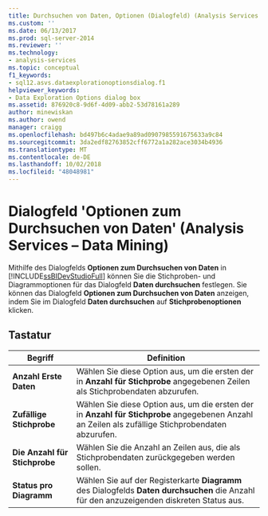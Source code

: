 ```yaml
---
title: Durchsuchen von Daten, Optionen (Dialogfeld) (Analysis Services – Datamining) | Microsoft-Dokumentation
ms.custom: ''
ms.date: 06/13/2017
ms.prod: sql-server-2014
ms.reviewer: ''
ms.technology:
- analysis-services
ms.topic: conceptual
f1_keywords:
- sql12.asvs.dataexplorationoptionsdialog.f1
helpviewer_keywords:
- Data Exploration Options dialog box
ms.assetid: 876920c8-9d6f-4d09-abb2-53d78161a289
author: minewiskan
ms.author: owend
manager: craigg
ms.openlocfilehash: bd497b6c4adae9a89ad0907985591675633a9c84
ms.sourcegitcommit: 3da2edf82763852cff6772a1a282ace3034b4936
ms.translationtype: MT
ms.contentlocale: de-DE
ms.lasthandoff: 10/02/2018
ms.locfileid: "48048981"
---
```

# <a name="data-exploration-options-dialog-box-analysis-services---data-mining"></a>Dialogfeld 'Optionen zum Durchsuchen von Daten' (Analysis Services – Data Mining)
  Mithilfe des Dialogfelds **Optionen zum Durchsuchen von Daten** in [!INCLUDE[ssBIDevStudioFull](../includes/ssbidevstudiofull-md.md)] können Sie die Stichproben- und Diagrammoptionen für das Dialogfeld **Daten durchsuchen** festlegen. Sie können das Dialogfeld **Optionen zum Durchsuchen von Daten** anzeigen, indem Sie im Dialogfeld **Daten durchsuchen** auf **Stichprobenoptionen** klicken.  
  
## <a name="options"></a>Tastatur  
  
|Begriff|Definition|  
|----------|----------------|  
|**Anzahl Erste Daten**|Wählen Sie diese Option aus, um die ersten der in **Anzahl für Stichprobe** angegebenen Zeilen als Stichprobendaten abzurufen.|  
|**Zufällige Stichprobe**|Wählen Sie diese Option aus, um die ersten der in **Anzahl für Stichprobe** angegebenen Anzahl an Zeilen als zufällige Stichprobendaten abzurufen.|  
|**Die Anzahl für Stichprobe**|Wählen Sie die Anzahl an Zeilen aus, die als Stichprobendaten zurückgegeben werden sollen.|  
|**Status pro Diagramm**|Wählen Sie auf der Registerkarte **Diagramm** des Dialogfelds **Daten durchsuchen** die Anzahl für den anzuzeigenden diskreten Status aus.|  
  
  
